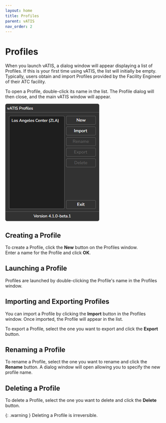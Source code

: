 ```yaml
---
layout: home
title: Profiles
parent: vATIS
nav_order: 2
---
```


# Profiles
When you launch vATIS, a dialog window will appear displaying a list of Profiles. If this is your first time using vATIS, the list will initially be empty. Typically, users obtain and import Profiles provided by the Facility Engineer of their ATC facility.

To open a Profile, double-click its name in the list. The Profile dialog will then close, and the main vATIS window will appear.

![Profile Dialog](/assets/images/ProfileDialog.png)

## Creating a Profile
To create a Profile, click the **New** button on the Profiles window.<br/>
Enter a name for the Profile and click **OK**.

## Launching a Profile
Profiles are launched by double-clicking the Profile's name in the Profiles window.

## Importing and Exporting Profiles
You can import a Profile by clicking the **Import** button in the Profiles window. Once imported, the Profile will appear in the list.

To export a Profile, select the one you want to export and click the **Export** button.

## Renaming a Profile
To rename a Profile, select the one you want to rename and click the **Rename** button. A dialog window will open allowing you to specify the new profile name.

## Deleting a Profile
To delete a Profile, select the one you want to delete and click the **Delete** button.

{: .warning }
Deleting a Profile is irreversible.